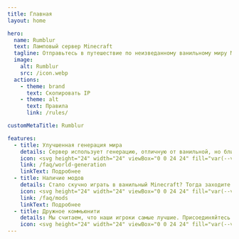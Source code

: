 ```yaml
---
title: Главная
layout: home

hero:
  name: Rumblur
  text: Ламповый сервер Minecraft
  tagline: Отправьтесь в путешествие по неизведанному ванильному миру Minecraft.
  image:
    alt: Rumblur
    src: /icon.webp
  actions:
    - theme: brand
      text: Скопировать IP
    - theme: alt
      text: Правила
      link: /rules/

customMetaTitle: Rumblur

features:
  - title: Улучшенная генерация мира
    details: Сервер использует генерацию, отличную от ванильной, но близкой к ней, где будут встречаться различные интересные структуры и биомы.
    icon: <svg height="24" width="24" viewBox="0 0 24 24" fill="var(--vp-c-green-2)" xmlns="http://www.w3.org/2000/svg"><path d="M5,3C3.89,3 3,3.89 3,5V19A2,2 0 0,0 5,21H19A2,2 0 0,0 21,19V5C21,3.89 20.1,3 19,3H5M15.78,5H19V17.18C18.74,16.38 17.69,15.79 16.8,15.79H15.8V12.79A1,1 0 0,0 14.8,11.79H8.8V9.79H10.8A1,1 0 0,0 11.8,8.79V6.79H13.8C14.83,6.79 15.67,6 15.78,5M5,10.29L9.8,14.79V15.79C9.8,16.9 10.7,17.79 11.8,17.79V19H5V10.29Z" /></svg>
    link: /faq/world-generation
    linkText: Подробнее
  - title: Наличие модов
    details: Стало скучно играть в ванильный Minecraft? Тогда заходите к нам. Имеется множество модов, которые разнообразят ваш игровой процесс.
    icon: <svg height="24" width="24" viewBox="0 0 24 24" fill="var(--vp-c-indigo-2)" xmlns="http://www.w3.org/2000/svg"><title>puzzle-outline</title><path d="M22,13.5C22,15.26 20.7,16.72 19,16.96V20A2,2 0 0,1 17,22H13.2V21.7A2.7,2.7 0 0,0 10.5,19C9,19 7.8,20.21 7.8,21.7V22H4A2,2 0 0,1 2,20V16.2H2.3C3.79,16.2 5,15 5,13.5C5,12 3.79,10.8 2.3,10.8H2V7A2,2 0 0,1 4,5H7.04C7.28,3.3 8.74,2 10.5,2C12.26,2 13.72,3.3 13.96,5H17A2,2 0 0,1 19,7V10.04C20.7,10.28 22,11.74 22,13.5M17,15H18.5A1.5,1.5 0 0,0 20,13.5A1.5,1.5 0 0,0 18.5,12H17V7H12V5.5A1.5,1.5 0 0,0 10.5,4A1.5,1.5 0 0,0 9,5.5V7H4V9.12C5.76,9.8 7,11.5 7,13.5C7,15.5 5.75,17.2 4,17.88V20H6.12C6.8,18.25 8.5,17 10.5,17C12.5,17 14.2,18.25 14.88,20H17V15Z" /></svg>
    link: /faq/mods
    linkText: Подробнее
  - title: Дружное коммьюнити
    details: Мы считаем, что наши игроки самые лучшие. Присоединяйтесь!
    icon: <svg height="24" width="24" viewBox="0 0 24 24" fill="var(--vp-c-yellow-2)" xmlns="http://www.w3.org/2000/svg" viewBox="0 0 24 24"><path d="M12,2C6.47,2 2,6.47 2,12C2,17.53 6.47,22 12,22A10,10 0 0,0 22,12C22,6.47 17.5,2 12,2M12,20A8,8 0 0,1 4,12A8,8 0 0,1 12,4A8,8 0 0,1 20,12A8,8 0 0,1 12,20M13,9.94L14.06,11L15.12,9.94L16.18,11L17.24,9.94L15.12,7.82L13,9.94M8.88,9.94L9.94,11L11,9.94L8.88,7.82L6.76,9.94L7.82,11L8.88,9.94M12,17.5C14.33,17.5 16.31,16.04 17.11,14H6.89C7.69,16.04 9.67,17.5 12,17.5Z" /></svg>
---
```


<script setup>
import {
  VPTeamPage,
  VPTeamPageTitle,
  VPTeamMembers
} from 'vitepress/theme'

const members = [
  {
    avatar: 'https://ely.by/services/skins-renderer?url=https%3A%2F%2Fely.by%2Fstorage%2Fskins%2F07fd96edfb852c514371b32f4745423d.png&scale=18.9&renderFace=1&v=2',
    name: 'artilapx',
    title: 'Основатель',
  },
  {
    avatar: 'https://crafthead.net/avatar/ac98aee2f60a4bd897e57717def8ed08',
    name: 'Xtimms',
    title: 'Сисадмин, владелец физсервера',
  },
  {
    avatar: 'https://crafthead.net/avatar/72d67267b3a34829882448fe63e736d0',
    name: 'BadCoder',
    title: 'Сисадмин',
  },
  {
    avatar: 'https://crafthead.net/avatar/3315d7c302ca4188bb46aeeb998f4d1d',
    name: 'Watewind',
    title: 'Строитель',
  },
  {
    avatar: 'https://ely.by/services/skins-renderer?url=https%3A%2F%2Fely.by%2Fstorage%2Fskins%2Fdbd556c54387245e95279af31ed24425.png&scale=18.9&renderFace=1&v=2',
    name: 'juliameow7',
    title: 'Строитель',
  },
  {
    avatar: 'https://crafthead.net/avatar/8667ba71b85a4004af54457a9734eed7',
    name: 'nanolook',
    title: 'Инвестор',
  },
]
</script>

<VPTeamPage>
  <VPTeamPageTitle>
    <template #title>
      Наша команда
    </template>
    <template #lead>
      Администрированием и поддержкой сервера занимаются вот эти ребята!
    </template>
  </VPTeamPageTitle>
  <VPTeamMembers
    :members="members"
  />
</VPTeamPage>